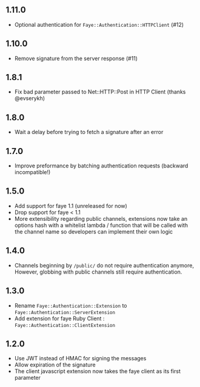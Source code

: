 ## 1.11.0
  - Optional authentication for `Faye::Authentication::HTTPClient` (#12)

## 1.10.0
  - Remove signature from the server response (#11)

## 1.8.1
  - Fix bad parameter passed to Net::HTTP::Post in HTTP Client (thanks @evserykh)

## 1.8.0
 - Wait a delay before trying to fetch a signature after an error

## 1.7.0
 - Improve preformance by batching authentication requests (backward incompatible!)

## 1.5.0
 - Add support for faye 1.1 (unreleased for now)
 - Drop support for faye < 1.1
 - More extensibility regarding public channels, extensions now take an options
   hash with a whitelist lambda / function that will be called with the channel
   name so developers can implement their own logic

## 1.4.0
  - Channels beginning by ``/public/`` do not require authentication anymore,
  However, globbing with public channels still require authentication.

## 1.3.0
  - Rename ``Faye::Authentication::Extension`` to ``Faye::Authentication::ServerExtension``
  - Add extension for faye Ruby Client : ``Faye::Authentication::ClientExtension``

## 1.2.0

  - Use JWT instead of HMAC for signing the messages
  - Allow expiration of the signature
  - The client javascript extension now takes the faye client as its first parameter
